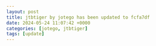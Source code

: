 ```yaml
---
layout: post
title: jtbtiger by jotego has been updated to fcfa7df
date: 2024-05-24 11:07:42 +0000
categories: [jotego, jtbtiger]
tags: [update]
---
```


